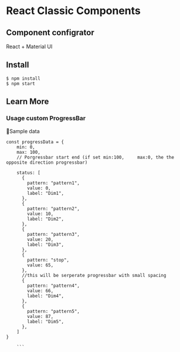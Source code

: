 # React Classic Components

## Component configrator
React + Material UI

## Install
```
$ npm install
$ npm start
```



## Learn More


### Usage custom ProgressBar 

💾Sample data

```
const progressData = {
    min: 0,
    max: 100,  
    // Porgressbar start end (if set min:100,     max:0, the the opposite direction progressbar)

    status: [
      {
        pattern: "pattern1",
        value: 0,
        label: "Dim1",
      },
      {
        pattern: "pattern2",
        value: 10,
        label: "Dim2",
      },
      {
        pattern: "pattern3",
        value: 20,
        label: "Dim3",
      },
      {
        pattern: "stop",
        value: 65,
      },
      //this will be serperate progressbar with small spacing
      {
        pattern: "pattern4",
        value: 66,
        label: "Dim4",
      },
      {
        pattern: "pattern5",
        value: 87,
        label: "Dim5",
      },
    ]
}

    ```


